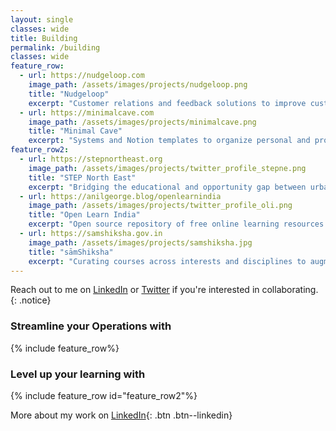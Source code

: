 ```yaml
---
layout: single
classes: wide
title: Building
permalink: /building
classes: wide
feature_row:
  - url: https://nudgeloop.com
    image_path: /assets/images/projects/nudgeloop.png
    title: "Nudgeloop"
    excerpt: "Customer relations and feedback solutions to improve customer retention for Small & Medium Enterprises"
  - url: https://minimalcave.com
    image_path: /assets/images/projects/minimalcave.png
    title: "Minimal Cave"
    excerpt: "Systems and Notion templates to organize personal and professional aspects of your life"
feature_row2:
  - url: https://stepnortheast.org
    image_path: /assets/images/projects/twitter_profile_stepne.png
    title: "STEP North East"
    excerpt: "Bridging the educational and opportunity gap between urban and rural areas in North East India"
  - url: https://anilgeorge.blog/openlearnindia
    image_path: /assets/images/projects/twitter_profile_oli.png
    title: "Open Learn India"
    excerpt: "Open source repository of free online learning resources mapped to the Indian curriculum"
  - url: https://samshiksha.gov.in
    image_path: /assets/images/projects/samshiksha.jpg
    title: "sāmShiksha"
    excerpt: "Curating courses across interests and disciplines to augment college education in India"
---
```

Reach out to me on [LinkedIn](https://www.linkedin.com/in/anilgeorge04) or [Twitter](https://twitter.com/anilgeorge04) if you're interested in collaborating.
{: .notice}
### Streamline your Operations with
{% include feature_row%}

### Level up your learning with
{% include feature_row id="feature_row2"%}

More about my work on [LinkedIn](https://www.linkedin.com/in/anilgeorge04){: .btn .btn--linkedin}